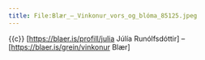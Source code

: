```yaml
---
title: File:Blær_–_Vinkonur_vors_og_blóma_85125.jpeg
---
```


{{c}} [https://blaer.is/profill/julia Júlía Runólfsdóttir] – [https://blaer.is/grein/vinkonur Blær]
